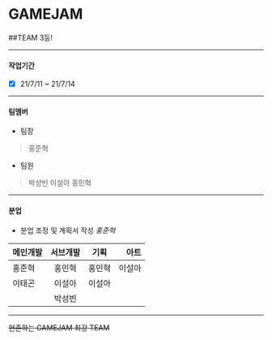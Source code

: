 # GAMEJAM 
##TEAM 3등!

___
#### 작업기간
* [x] 21/7/11 ~ 21/7/14 
___
#### 팀멤버
* 팀장
> 홍준혁

* 팀원
> 박성빈
> 이설아
> 홍민혁
___
#### 분업
* 분업 조정 및 계획서 작성
*홍준혁*

|메인개발|서브개발|기획|아트|
|:---|:---:|:---:|---:|
|홍준혁|홍민혁|홍민혁|이설아|
|이태곤|이설아|이설아|
||박성빈||||
___
~~현존하는 GAMEJAM 최강 TEAM~~
